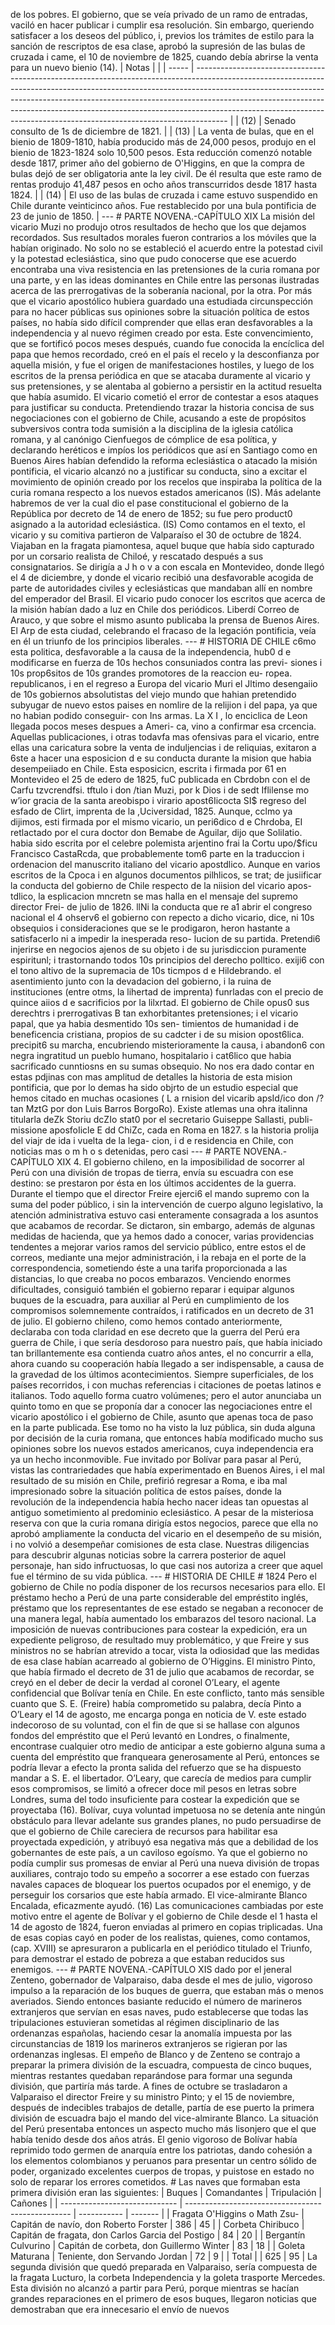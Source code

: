 de los pobres. El gobierno, que se veía privado de un ramo de entradas, vaciló en hacer publicar i cumplir esa resolución. Sin embargo, queriendo satisfacer a los deseos del público, i, previos los trámites de estilo para la sanción de rescriptos de esa clase, aprobó la supresión de las bulas de cruzada i came, el 10 de noviembre de 1825, cuando debía abrirse la venta para un nuevo bienio (14). | Notas | | | ----- | -------------------------------------------------------------------------------------------------------------------------------------------------------------------------------------------------------------------------------------------------------------------------------------------------------------------------------------------------------------------------------------------------------------- | | (12) | Senado consulto de 1s de diciembre de 1821. | | (13) | La venta de bulas, que en el bienio de 1809-1810, había producido más de 24,000 pesos, produjo en el bienio de 1823-1824 solo 10,500 pesos. Esta reducción comenzó notable desde 1817, primer año del gobierno de O'Higgins, en que la compra de bulas dejó de ser obligatoria ante la ley civil. De él resulta que este ramo de rentas produjo 41,487 pesos en ocho años transcurridos desde 1817 hasta 1824. | | (14) | El uso de las bulas de cruzada i came estuvo suspendido en Chile durante veinticinco años. Fue restablecido por una bula pontificia de 23 de junio de 1850. | --- # PARTE NOVENA.-CAPÍTULO XIX La misión del vicario Muzi no produjo otros resultados de hecho que los que dejamos recordados. Sus resultados morales fueron contrarios a los móviles que la habían originado. No solo no se estableció el acuerdo entre la potestad civil y la potestad eclesiástica, sino que pudo conocerse que ese acuerdo encontraba una viva resistencia en las pretensiones de la curia romana por una parte, y en las ideas dominantes en Chile entre las personas ilustradas acerca de las prerrogativas de la soberanía nacional, por la otra. Por más que el vicario apostólico hubiera guardado una estudiada circunspección para no hacer públicas sus opiniones sobre la situación política de estos países, no había sido difícil comprender que ellas eran desfavorables a la independencia y al nuevo régimen creado por esta. Este convencimiento, que se fortificó pocos meses después, cuando fue conocida la encíclica del papa que hemos recordado, creó en el país el recelo y la desconfianza por aquella misión, y fue el origen de manifestaciones hostiles, y luego de los escritos de la prensa periódica en que se atacaba duramente al vicario y sus pretensiones, y se alentaba al gobierno a persistir en la actitud resuelta que había asumido. El vicario cometió el error de contestar a esos ataques para justificar su conducta. Pretendiendo trazar la historia concisa de sus negociaciones con el gobierno de Chile, acusando a este de propósitos subversivos contra toda sumisión a la disciplina de la iglesia católica romana, y al canónigo Cienfuegos de cómplice de esa política, y declarando heréticos e impíos los periódicos que así en Santiago como en Buenos Aires habían defendido la reforma eclesiástica o atacado la misión pontificia, el vicario alcanzó no a justificar su conducta, sino a excitar el movimiento de opinión creado por los recelos que inspiraba la política de la curia romana respecto a los nuevos estados americanos (IS). Más adelante habremos de ver la cual dio el pase constitucional el gobierno de la República por decreto de 14 de enero de 1852; su fue pero product0 asignado a la autoridad eclesiástica. (IS) Como contamos en el texto, el vicario y su comitiva partieron de Valparaíso el 30 de octubre de 1824. Viajaban en la fragata piamontesa, aquel buque que había sido capturado por un corsario realista de Chiloé, y rescatado después a sus consignatarios. Se dirigía a J h o v a con escala en Montevideo, donde llegó el 4 de diciembre, y donde el vicario recibió una desfavorable acogida de parte de autoridades civiles y eclesiásticas que mandaban allí en nombre del emperador del Brasil. El vicario pudo conocer los escritos que acerca de la misión habían dado a luz en Chile dos periódicos. Liberdí Correo de Arauco, y que sobre el mismo asunto publicaba la prensa de Buenos Aires. El Arp de esta ciudad, celebrando el fracaso de la legación pontificia, veía en él un triunfo de los principios liberales. --- # HISTORIA DE CHILE c6mo esta politica, desfavorable a la causa de la independencia, hub0 d e modificarse en fuerza de 10s hechos consuniados contra las previ- siones i 10s prop6sitos de 10s grandes promotores de la reaccion eu- ropea. republicanos, i en el regreso a Europa del vicario Muri el Jltimo desengaiio de 10s gobiernos absolutistas del viejo mundo que hahian pretendido subyugar de nuevo estos paises en nomlire de la relijion i del papa, ya que no habian podido conseguir- con Ins armas. La X I , lo enciclica de Leon llegada pocos meses despues a Ameri- ca, vino a confirmar esa crcencia. Aquellas publicaciones, i otras todavfa mas ofensivas para el vicario, entre ellas una caricatura sobre la venta de induljencias i de reliquias, exitaron a 6ste a hacer una esposicion d e su conducta durante la mision que habia desempeiiado en Chile. Esta esposicicn, escrita i firmada por 61 en Montevideo el 25 de edero de 1825, fuC publicada en Cbrdobn con el de Carfu tzvcrendfsi. tftulo i don /tian Muzi, por k Dios i de sedt Iflilense mo w’ior gracia de la santa areobispo i virario apost6Iicocta SI$ regreso del esfado de Clirt, imprenta de la ,Uciversidad, 1825. Aunque, cclmo ya dijimos, esti firmada por el mismo vicario, un peri6dico d e Chrdoba, EI retlactado por el cura doctor don Bemabe de Aguilar, dijo que Solilatio. habia sido escrita por el celebre polemista arjentino frai la Cortu upo/$ficu Francisco CastaRcda, que probablemente tom6 parte en la traduccion i ordenacion del manuscrito italiano del vicario apostdlico. Aunque en varios escritos de la Cpoca i en algunos documentos pilhlicos, se trat; de jusiificar la conducta del gobierno de Chile respecto de la niision del vicario apos- tdlico, la esplicacion mncretn se mas halla en el mensaje del supremo director Frei- de julio de 1826. llNi la conducta que re a1 abrir el congreso nacional el 4 ohserv6 el gobierno con repecto a dicho vicario, dice, ni 10s obsequios i consideraciones que se le prodigaron, heron hastante a satisfacerlo ni a impedir la inesperada reso- lucion de su partida. Pretendi6 injerirse en negocios ajenos de su objeto i de su jurisdiccion puramente espiritunl; i trastornando todos 10s principios del derecho polltico. exiji6 con el tono altivo de la supremacia de 10s ticmpos d e Hildebrando. el asentimiento junto con la devadacion del gobierno, i la ruina de instituciones (entre otms, la lihertad de imprenta) funrladas con el precio de quince aiios d e sacrificios por la lilxrtad. El gobierno de Chile opus0 sus derechtrs i prerrogativas B tan exhorbitantes pretensiones; i el vicario papal, que ya habia desmentido 10s sen- timientos de humanidad i de beneficencia cristiana, propios de su cadcter i de su mision opost6lica. precipit6 su marcha, encubriendo misterioramente la causa, i abandon6 con negra ingratitud un pueblo humano, hospitalario i cat6lico que habia sacrificado cunntiosns en su sumas obsequio. No nos era dado contar en estas pdjinas con mas amplitud de detalles la historia de esta mision pontificia, que por lo demas ha sido objrto de un estudio especial que hemos citado en muchas ocasiones ( L a rnision del vicarib apsId/ico don /?tan MztG por don Luis Barros BorgoRo). Existe atlemas una ohra italinna titularla deZk Storiu dcZIo stat0 por el secretario Guiseppe Sallasti, publi- missione aposfoIicle E dd ChiZc, cada en Roma en 1827. s la historia prolija del viajr de ida i vuelta de la lega- cion, i d e residencia en Chile, con noticias mas o m h o s detenidas, pero casi --- # PARTE NOVENA.-CAPÍTULO XIX 4. El gobierno chileno, en la imposibilidad de socorrer al Perú con una división de tropas de tierra, envía su escuadra con ese destino: se prestaron por ésta en los últimos accidentes de la guerra. Durante el tiempo que el director Freire ejerci6 el mando supremo con la suma del poder público, i sin la intervención de cuerpo alguno legislativo, la atención administrativa estuvo casi enteramente consagrada a los asuntos que acabamos de recordar. Se dictaron, sin embargo, además de algunas medidas de hacienda, que ya hemos dado a conocer, varias providencias tendentes a mejorar varios ramos del servicio público, entre estos el de correos, mediante una mejor administración, i la rebaja en el porte de la correspondencia, sometiendo éste a una tarifa proporcionada a las distancias, lo que creaba no pocos embarazos. Venciendo enormes dificultades, consiguió también el gobierno reparar i equipar algunos buques de la escuadra, para auxiliar al Perú en cumplimiento de los compromisos solemnemente contraídos, i ratificados en un decreto de 31 de julio. El gobierno chileno, como hemos contado anteriormente, declaraba con toda claridad en ese decreto que la guerra del Perú era guerra de Chile, i que sería desdoroso para nuestro país, que había iniciado tan brillantemente esa contienda cuatro años antes, el no concurrir a ella, ahora cuando su cooperación había llegado a ser indispensable, a causa de la gravedad de los últimos acontecimientos. Siempre superficiales, de los países recorridos, i con muchas referencias i citaciones de poetas latinos e italianos. Todo aquello forma cuatro volúmenes; pero el autor anunciaba un quinto tomo en que se proponía dar a conocer las negociaciones entre el vicario apostólico i el gobierno de Chile, asunto que apenas toca de paso en la parte publicada. Ese tomo no ha visto la luz pública, sin duda alguna por decisión de la curia romana, que entonces había modificado mucho sus opiniones sobre los nuevos estados americanos, cuya independencia era ya un hecho inconmovible. Fue invitado por Bolívar para pasar al Perú, vistas las contrariedades que había experimentado en Buenos Aires, i el mal resultado de su misión en Chile, prefirió regresar a Roma, e iba mal impresionado sobre la situación política de estos países, donde la revolución de la independencia había hecho nacer ideas tan opuestas al antiguo sometimiento al predominio eclesiástico. A pesar de la misteriosa reserva con que la curia romana dirigía estos negocios, parece que ella no aprobó ampliamente la conducta del vicario en el desempeño de su misión, i no volvió a desempeñar comisiones de esta clase. Nuestras diligencias para descubrir algunas noticias sobre la carrera posterior de aquel personaje, han sido infructuosas, lo que casi nos autoriza a creer que aquel fue el término de su vida pública. --- # HISTORIA DE CHILE # 1824 Pero el gobierno de Chile no podía disponer de los recursos necesarios para ello. El préstamo hecho a Perú de una parte considerable del empréstito inglés, préstamo que los representantes de ese estado se negaban a reconocer de una manera legal, había aumentado los embarazos del tesoro nacional. La imposición de nuevas contribuciones para costear la expedición, era un expediente peligroso, de resultado muy problemático, y que Freire y sus ministros no se habrían atrevido a tocar, vista la odiosidad que las medidas de esa clase habían acarreado al gobierno de O’Higgins. El ministro Pinto, que había firmado el decreto de 31 de julio que acabamos de recordar, se creyó en el deber de decir la verdad al coronel O’Leary, el agente confidencial que Bolívar tenía en Chile. En este conflicto, tanto más sensible cuanto que S. E. (Freire) había comprometido su palabra, decía Pinto a O’Leary el 14 de agosto, me encarga ponga en noticia de V. este estado indecoroso de su voluntad, con el fin de que si se hallase con algunos fondos del empréstito que el Perú levantó en Londres, o finalmente, encontrase cualquier otro medio de anticipar a este gobierno alguna suma a cuenta del empréstito que franqueara generosamente al Perú, entonces se podría llevar a efecto la pronta salida del refuerzo que se ha dispuesto mandar a S. E. el libertador. O’Leary, que carecía de medios para cumplir esos compromisos, se limitó a ofrecer doce mil pesos en letras sobre Londres, suma del todo insuficiente para costear la expedición que se proyectaba (16). Bolívar, cuya voluntad impetuosa no se detenía ante ningún obstáculo para llevar adelante sus grandes planes, no pudo persuadirse de que el gobierno de Chile careciera de recursos para habilitar esa proyectada expedición, y atribuyó esa negativa más que a debilidad de los gobernantes de este país, a un caviloso egoísmo. Ya que el gobierno no podía cumplir sus promesas de enviar al Perú una nueva división de tropas auxiliares, contrajo todo su empeño a socorrer a ese estado con fuerzas navales capaces de bloquear los puertos ocupados por el enemigo, y de perseguir los corsarios que este había armado. El vice-almirante Blanco Encalada, eficazmente ayudó. (16) Las comunicaciones cambiadas por este motivo entre el agente de Bolívar y el gobierno de Chile desde el 1 hasta el 14 de agosto de 1824, fueron enviadas al primero en copias triplicadas. Una de esas copias cayó en poder de los realistas, quienes, como contamos, (cap. XVIII) se apresuraron a publicarla en el periódico titulado el Triunfo, para demostrar el estado de pobreza a que estaban reducidos sus enemigos. --- # PARTE NOVENA.-CAPÍTULO XIS dado por el jeneral Zenteno, gobernador de Valparaiso, daba desde el mes de julio, vigoroso impulso a la reparación de los buques de guerra, que estaban más o menos averiados. Siendo entonces basiante reducido el número de marineros extranjeros que servían en esas naves, pudo establecerse que todas las tripulaciones estuvieran sometidas al régimen disciplinario de las ordenanzas españolas, haciendo cesar la anomalía impuesta por las circunstancias de 1819 los marineros extranjeros se rigieran por las ordenanzas inglesas. El empeño de Blanco y de Zenteno se contrajo a preparar la primera división de la escuadra, compuesta de cinco buques, mientras restantes quedaban reparándose para formar una segunda división, que partiría más tarde. A fines de octubre se trasladaron a Valparaiso el director Freire y su ministro Pinto; y el 15 de noviembre, después de indecibles trabajos de detalle, partía de ese puerto la primera división de escuadra bajo el mando del vice-almirante Blanco. La situación del Perú presentaba entonces un aspecto mucho más lisonjero que el que había tenido desde dos años atrás. El genio vigoroso de Bolívar había reprimido todo germen de anarquía entre los patriotas, dando cohesión a los elementos colombianos y peruanos para presentar un centro sólido de poder, organizado excelentes cuerpos de tropas, y puistose en estado no solo de reparar los errores cometidos. # Las naves que formaban esta primera división eran las siguientes: | Buques | Comandantes | Tripulación | Cañones | | ----------------------------- | ------------------------------------------------- | ----------- | ------- | | Fragata O'Higgins o Math Zsu- | Capitán de navío, don Roberto Forster | 386 | 45 | | Corbeta Chiribuco | Capitán de fragata, don Carlos Garcia del Postigo | 84 | 20 | | Bergantín Culvurino | Capitán de corbeta, don Guillermo Winter | 83 | 18 | | Goleta Maturana | Teniente, don Servando Jordan | 72 | 9 | | Total | | 625 | 95 | La segunda división que quedó preparada en Valparaiso, sería compuesta de la fragata Lucturo, la corbeta Independencia y la goleta trasporte Mercedes. Esta división no alcanzó a partir para Perú, porque mientras se hacían grandes reparaciones en el primero de esos buques, llegaron noticias que demostraban que era innecesario el envío de nuevos